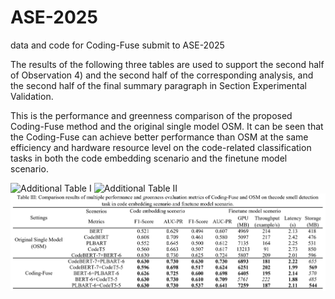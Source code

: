 # ASE-2025
data and code for Coding-Fuse submit to ASE-2025


The results of the following three tables are used to support the second half of Observation 4) and the second half of the corresponding analysis, and the second half of the final summary paragraph in Section Experimental Validation.

This is the performance and greenness comparison of the proposed Coding-Fuse method and the original single model OSM. It can be seen that the Coding-Fuse can achieve better performance than OSM at the same efficiency and hardware resource level on the code-related classification tasks in both the code embedding scenario and the finetune model scenario.

![Additional Table I](https://github.com/SEOpenLab/ASE-2025/blob/main/A-CCD.jpg)
![Additional Table II](https://github.com/SEOpenLab/ASE-2025/blob/main/A-TDD.jpg)
![Additional Table III](https://github.com/SEOpenLab/ASE-2025/blob/main/A-CSD.jpg)
